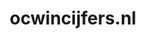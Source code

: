 ---
layout: post
title:  "ocwincijfers.nl"
internal_url:  "/dutchgov/ocwincijfers.nl.html"
categories: dutchgov
---